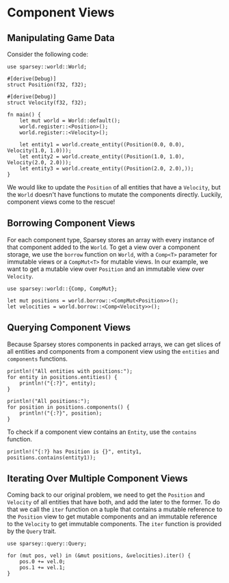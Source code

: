 # Component Views

## Manipulating Game Data
Consider the following code:

```rust, ignore
use sparsey::world::World;

#[derive(Debug)]
struct Position(f32, f32);

#[derive(Debug)]
struct Velocity(f32, f32);

fn main() {
    let mut world = World::default();
    world.register::<Position>();
    world.register::<Velocity>();

    let entity1 = world.create_entity((Position(0.0, 0.0), Velocity(1.0, 1.0)));
    let entity2 = world.create_entity((Position(1.0, 1.0), Velocity(2.0, 2.0)));
    let entity3 = world.create_entity((Position(2.0, 2.0),));
}
```

We would like to update the `Position` of all entities that have a `Velocity`, but the `World` 
doesn't have functions to mutate the components directly. Luckily, component views come to the 
rescue!

## Borrowing Component Views
For each component type, Sparsey stores an array with every instance of that component added to the
`World`. To get a view over a component storage, we use the `borrow` function on `World`, with a
`Comp<T>` parameter for immutable views or a `CompMut<T>` for mutable views. In our example, we
want to get a mutable view over `Position` and an immutable view over `Velocity`.

```rust, ignore
use sparsey::world::{Comp, CompMut};

let mut positions = world.borrow::<CompMut<Position>>();
let velocities = world.borrow::<Comp<Velocity>>();
```

## Querying Component Views
Because Sparsey stores components in packed arrays, we can get slices of all entities and components
from a component view using the `entities` and `components` functions.

```rust, ignore
println!("All entities with positions:");
for entity in positions.entities() {
    println!("{:?}", entity);
}

println!("All positions:");
for position in positions.components() {
    println!("{:?}", position);
}
```

To check if a component view contains an `Entity`, use the `contains` function.

```rust, ignore
println!("{:?} has Position is {}", entity1, positions.contains(entity1));
```

## Iterating Over Multiple Component Views
Coming back to our original problem, we need to get the `Position` and `Velocity` of all entities
that have both, and add the later to the former. To do that we call the `iter` function on a tuple
that contains a mutable reference to the `Position` view to get mutable components and an immutable
reference to the `Velocity` to get immutable components. The `iter` function is provided by the
`Query` trait.

```rust, ignore
use sparsey::query::Query;

for (mut pos, vel) in (&mut positions, &velocities).iter() {
    pos.0 += vel.0;
    pos.1 += vel.1;
}